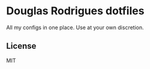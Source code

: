 # Douglas Rodrigues dotfiles

All my configs in one place. Use at your own discretion.

## License

MIT
